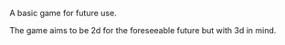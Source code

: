 A basic game for future use.

The game aims to be 2d for the foreseeable future but with 3d in mind.
